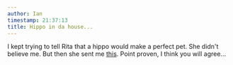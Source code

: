```yaml
---
author: Ian
timestamp: 21:37:13
title: Hippo in da house...
---
```

I kept trying to tell Rita that a hippo would make a perfect pet.  She
didn't believe me.  But then she sent me
[this](http://www.wimp.com/hippohouse).  Point proven, I think you
will agree...
